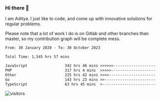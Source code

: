 ### Hi there 👋

I am Aditya. I just like to code, and come up with innovative solutions for regular problems.

Please note that a lot of work I do is on Gitlab and other branches than master, so my contribution graph will be complete mess.

<!--START_SECTION:waka-->

```txt
From: 30 January 2020 - To: 30 October 2023

Total Time: 1,545 hrs 57 mins

JavaScript                 342 hrs 46 mins >>>>>>-------------------   22.17 %
PHP                        317 hrs 4 mins  >>>>>--------------------   20.51 %
Other                      225 hrs 42 mins >>>>---------------------   14.60 %
Go                         143 hrs 23 mins >>-----------------------   09.27 %
TypeScript                 63 hrs 45 mins  >------------------------   04.12 %
```

<!--END_SECTION:waka-->

![visitors](https://visitor-badge.glitch.me/badge?page_id=BrainBuzzer.visitor-badge&left_color=green&right_color=red)
